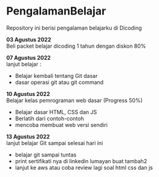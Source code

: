 # PengalamanBelajar
Repository ini berisi pengalaman belajarku di Dicoding

**03 Agustus 2022**  
Beli packet belajar dicoding 1 tahun dengan diskon 80% 

**07 Agustus 2022**  
lanjut belajar :
* Belajar kembali tentang Git dasar
* dasar operasi git atau git command 

**10 Agustus 2022**  
Belajar kelas pemrograman web dasar (Progress 50%)
* Belajar dasar HTML, CSS dan JS
* Berlatih dari contoh-contoh
* mencoba membuat web versi sendiri 

**13 Agustus 2022**  
lanjut belajar Git sampai selesai hari ini
* belajar git sampai tuntas
* print sertifikati nya di linkedin lumayan buat tambah2
* lanjut ke aws atau coba review lagi soal html css dan js
